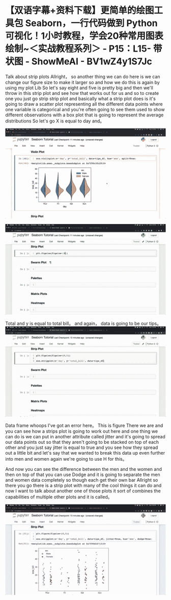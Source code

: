 # 【双语字幕+资料下载】更简单的绘图工具包 Seaborn，一行代码做到 Python 可视化！1小时教程，学会20种常用图表绘制~＜实战教程系列＞ - P15：L15- 带状图 - ShowMeAI - BV1wZ4y1S7Jc

Talk about strip plots Allright， so another thing we can do here is we can change our figure size to make it larger so and how we do this is again by using my plot Lib So let's say eight and five is pretty big and then we'll throw in this strip plot and see how that works out for us and so to create one you just go strip strip plot and basically what a strip plot does is it's going to draw a scatter plot representing all the different data points where one variable is categorical and you're often going to see them used to show different observations with a box plot that is going to represent the average distributions So let's go X is equal to day and。



![](img/aa7de4aeb2764a1b96659abb0b40556a_1.png)

![](img/aa7de4aeb2764a1b96659abb0b40556a_2.png)

Total and y is equal to total bill。 and again， data is going to be our tips。![](img/aa7de4aeb2764a1b96659abb0b40556a_4.png)

Data frame whoops I've got an error here。 This is figure There we are and you can see how a strips plot is going to work out here and one thing we can do is we can put in another attribute called jitter and it's going to spread our data points out so that they aren't going to be stacked on top of each other and you just say jitter is equal to true and you see how they spread out a little bit and let's say that we wanted to break this data up even further into men and women again we're going to use H for this。

And now you can see the difference between the men and the women and then on top of that you can use Dodge and it is going to separate the men and women data completely so though each get their own bar Allright so there you go there is a strip plot with many of the cool things it can do and now I want to talk about another one of those plots it sort of combines the capabilities of multiple other plots and it is called。



![](img/aa7de4aeb2764a1b96659abb0b40556a_6.png)